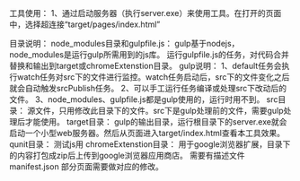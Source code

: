 工具使用：
  1、通过启动服务器（执行server.exe）来使用工具。在打开的页面中，选择超连接“target/pages/index.html”

目录说明：
  node_modules目录和gulpfile.js：
    gulp基于nodejs，node_modules是运行gulp所需用到的js库。
    运行gulpfile.js的任务，对代码合并替换和输出到target或chromeExtenstion目录。
    gulp说明：
      1、default任务会执行watch任务对src下的文件进行监控。watch任务启动后，src下的文件变化之后就会自动触发srcPublish任务。
      2、可以手工运行任务编译或处理src下改动后的文件。
      3、node_modules、gulpfile.js都是gulp使用的，运行时用不到。
  src目录：
    源文件，只用修改此目录下的文件。src下是gulp处理前的文件，需要gulp处理后才能使用。
  target目录：
    gulp的输出目录，运行根目录下的server.exe就会启动一个小型web服务器。然后从页面进入target/index.html查看本工具效果。
  qunit目录：
    测试js用
  chromeExtenstion目录：
    用于google浏览器扩展，目录下的内容打包成zip后上传到google浏览器应用商店。
    需要有描述文件manifest.json
    部分页面需要做对应的修改。

